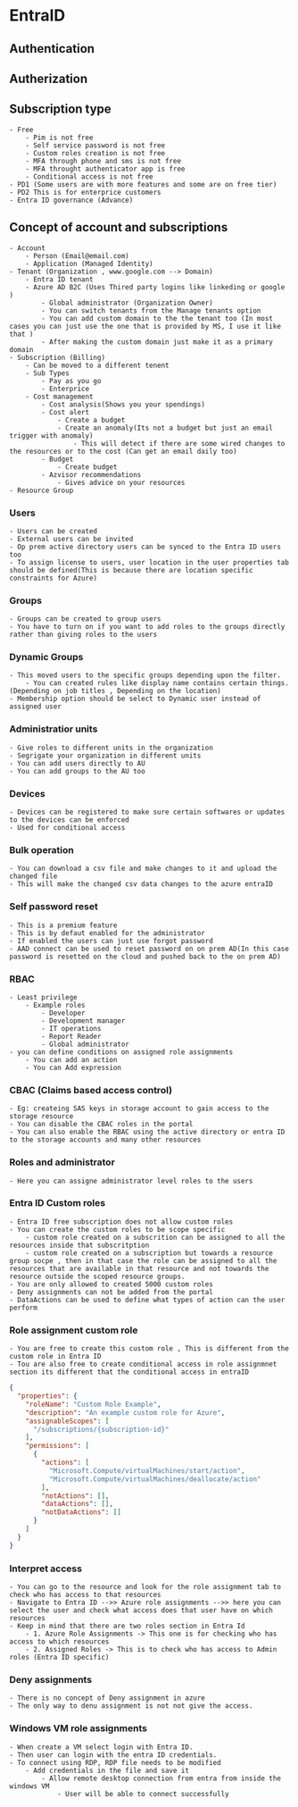 # EntraID

## Authentication   
## Autherization

## Subscription type
    - Free
        - Pim is not free
        - Self service password is not free
        - Custom roles creation is not free
        - MFA through phone and sms is not free
        - MFA throught authenticator app is free
        - Conditional access is not free
    - PD1 (Some users are with more features and some are on free tier)
    - PD2 This is for enterprice customers
    - Entra ID governance (Advance)

## Concept of account and subscriptions
    - Account
        - Person (Email@email.com)
        - Application (Managed Identity)
    - Tenant (Organization , www.google.com --> Domain)
        - Entra ID tenant
        - Azure AD B2C (Uses Thired party logins like linkeding or google )
            - Global administrator (Organization Owner)
            - You can switch tenants from the Manage tenants option
            - You can add custom domain to the the tenant too (In most cases you can just use the one that is provided by MS, I use it like that )
            - After making the custom domain just make it as a primary domain
    - Subscription (Billing)
        - Can be moved to a different tenent
        - Sub Types
            - Pay as you go
            - Enterprice
        - Cost management
            - Cost analysis(Shows you your spendings)
            - Cost alert
                - Create a budget
                - Create an anomaly(Its not a budget but just an email trigger with anomaly)
                    - This will detect if there are some wired changes to the resources or to the cost (Can get an email daily too)
            - Budget
                - Create budget
            - Azvisor recommendations
                - Gives advice on your resources
    - Resource Group
        


### Users
    - Users can be created 
    - External users can be invited
    - Op prem active directory users can be synced to the Entra ID users too
    - To assign license to users, user location in the user properties tab should be defined(This is because there are location specific constraints for Azure)
### Groups
    - Groups can be created to group users
    - You have to turn on if you want to add roles to the groups directly rather than giving roles to the users
### Dynamic Groups
    - This moved users to the specific groups depending upon the filter. 
        - You can created rules like display name contains certain things.(Depending on job titles , Depending on the location)
    - Membership option should be select to Dynamic user instead of assigned user

### Administratior units
    - Give roles to different units in the organization
    - Segrigate your organization in different units
    - You can add users directly to AU
    - You can add groups to the AU too

### Devices
    - Devices can be registered to make sure certain softwares or updates to the devices can be enforced
    - Used for conditional access

### Bulk operation
    - You can download a csv file and make changes to it and upload the changed file
    - This will make the changed csv data changes to the azure entraID

### Self password reset
    - This is a premium feature
    - This is by defaut enabled for the administrator
    - If enabled the users can just use forgot password
    - AAD connect can be used to reset password on on prem AD(In this case password is resetted on the cloud and pushed back to the on prem AD)

### RBAC
    - Least privilege
        - Example roles
            - Developer
            - Development manager
            - IT operations
            - Report Reader
            - Global administrator
    - you can define conditions on assigned role assignments
        - You can add an action
        - You can Add expression
        

### CBAC (Claims based access control)
    - Eg: createing SAS keys in storage account to gain access to the storage resource
    - You can disable the CBAC roles in the portal
    - You can also enable the RBAC using the active directory or entra ID to the storage accounts and many other resources
### Roles and administrator
    - Here you can assigne administrator level roles to the users

### Entra ID Custom roles
    - Entra ID free subscription does not allow custom roles
    - You can create the custom roles to be scope specific
        - custom role created on a subscrition can be assigned to all the resources inside that subscritption
        - custom role created on a subscription but towards a resource group socpe , then in that case the role can be assigned to all the resources that are available in that resource and not towards the resource outside the scoped resource groups.
    - You are only allowed to created 5000 custom roles
    - Deny assignments can not be added from the portal
    - DataActions can be used to define what types of action can the user perform

### Role assignment custom role
    - You are free to create this custom role , This is different from the custom role in Entra ID
    - Tou are also free to create conditional access in role assignmnet section its different that the conditional access in entraID

```Json
{
  "properties": {
    "roleName": "Custom Role Example",
    "description": "An example custom role for Azure",
    "assignableScopes": [
      "/subscriptions/{subscription-id}"
    ],
    "permissions": [
      {
        "actions": [
          "Microsoft.Compute/virtualMachines/start/action",
          "Microsoft.Compute/virtualMachines/deallocate/action"
        ],
        "notActions": [],
        "dataActions": [],
        "notDataActions": []
      }
    ]
  }
}
```


### Interpret access
    - You can go to the resource and look for the role assignment tab to check who has access to that resources
    - Navigate to Entra ID -->> Azure role assignments -->> here you can select the user and check what access does that user have on which resources
    - Keep in mind that there are two roles section in Entra Id
        - 1. Azure Role Assignments -> This one is for checking who has access to which resources
        - 2. Assigned Roles -> This is to check who has access to Admin roles (Entra ID specific)

### Deny assignments
    - There is no concept of Deny assignment in azure
    - The only way to denu assignment is not not give the access.

### Windows VM role assignments
    - When create a VM select login with Entra ID.
    - Then user can login with the entra ID credentials.
    - To connect using RDP, RDP file needs to be modified
        - Add credentials in the file and save it
            - Allow remote desktop connection from entra from inside the windows VM
                - User will be able to connect successfully
    
